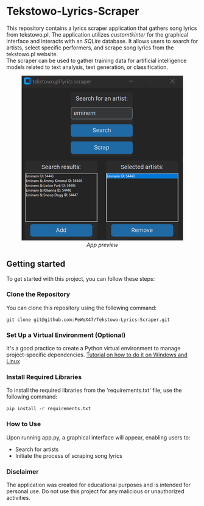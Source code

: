 # Tekstowo-Lyrics-Scraper

This repository contains a lyrics scraper application that gathers song lyrics from tekstowo.pl.
The application utilizes *customtkinter* for the graphical interface and interacts with an *SQLite* database. It allows users to search for artists, select specific performers, and scrape song lyrics from the tekstowo.pl website.
<br>
The scraper can be used to gather training data for artificial intelligence models related to text analysis, text generation, or classification.

<figure>
<img src="img/image.png">
<figcaption align = "center"><i>App preview</i></figcaption>
</figure>


## Getting started

To get started with this project, you can follow these steps:

### Clone the Repository

You can clone this repository using the following command:

```
git clone git@github.com:PeWeX47/Tekstowo-Lyrics-Scraper.git
```

### Set Up a Virtual Environment (Optional)

It's a good practice to create a Python virtual environment to manage project-specific dependencies. [Tutorial on how to do it on Windows and Linux](https://realpython.com/python-virtual-environments-a-primer/)

### Install Required Libraries

To install the required libraries from the 'requirements.txt' file, use the following command:

```
pip install -r requirements.txt
```

### How to Use

Upon running app.py, a graphical interface will appear, enabling users to:

- Search for artists
- Initiate the process of scraping song lyrics

### Disclaimer

The application was created for educational purposes and is intended for personal use. Do not use this project for any malicious or unauthorized activities.
